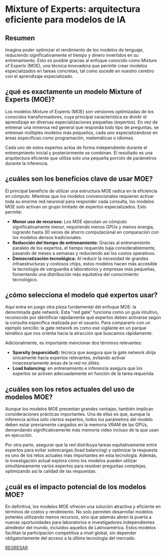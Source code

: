 # Mixture of Experts: arquitectura eficiente para modelos de IA

## Resumen

Imagina poder optimizar el rendimiento de los modelos de lenguaje, reduciendo significativamente el tiempo y dinero invertidos en su entrenamiento. Esto es posible gracias al enfoque conocido como Mixture of Experts (MOE), una técnica innovadora que permite crear modelos especializados en tareas concretas, tal como sucede en nuestro cerebro con el aprendizaje especializado.

## ¿qué es exactamente un modelo Mixture of Experts (MOE)?

Los modelos Mixture of Experts (MOE) son versiones optimizadas de los conocidos transformadores, cuya principal característica es dividir el aprendizaje en diversas especializaciones pequeñas (expertos). En vez de entrenar una inmensa red general que responda todo tipo de preguntas, se entrenan múltiples modelos más pequeños, cada uno especializándose en áreas específicas como programación, matemáticas o idiomas.

Cada uno de estos expertos actúa de forma independiente durante el entrenamiento inicial y posteriormente se combinan. El resultado es una arquitectura eficiente que utiliza solo una pequeña porción de parámetros durante la inferencia.

## ¿cuáles son los beneficios clave de usar MOE?

El principal beneficio de utilizar una estructura MOE radica en la eficiencia en cómputo. Mientras que los modelos convencionales requieren activar toda su enorme red neuronal para responder cada consulta, los modelos MOE solo activan un grupo limitado de expertos especializados. Esto permite:

* **Menor uso de recursos:** Los MOE ejecutan un cómputo significativamente menor, requiriendo menos GPUs y menos energía, logrando hasta 30 veces de ahorro computacional en comparación con los modelos densos tradicionales.
* **Reducción del tiempo de entrenamiento:** Gracias al entrenamiento paralelo de los expertos, el tiempo requerido baja considerablemente, pasando de meses a semanas y reduciendo así los costos operativos.
* **Democratización tecnológica:** Al reducir la necesidad de grandes infraestructuras y costosos chips, estos modelos hacen más accesible la tecnología de vanguardia a laboratorios y empresas más pequeñas, fomentando una distribución más equitativa del conocimiento tecnológico.

## ¿cómo selecciona el modelo qué expertos usar?

Aquí entra en juego otra pieza fundamental del enfoque MOE: la denominada gate network. Esta "red gate" funciona como un guía intuitivo, reconocido por identificar rápidamente qué expertos deben activarse según la consulta específica realizada por el usuario. Para compararlo con un ejemplo sencillo: la gate network es como ese vigilante en un parque temático que nos orienta hacia la atracción que buscamos rápidamente.

Adicionalmente, es importante mencionar dos términos relevantes:

* **Sparsity (esparcidad):** técnica que asegura que la gate network dirija únicamente hacia expertos relevantes, evitando activar innecesariamente áreas de la red no útiles.
* **Load balancing:** en entrenamiento e inferencia asegura que los expertos se activen adecuadamente en función de la tarea requerida.

## ¿cuáles son los retos actuales del uso de modelos MOE?

Aunque los modelos MOE presentan grandes ventajas, también implican consideraciones prácticas importantes. Una de ellas es que, aunque la inferencia activa sólo ciertos expertos, todos los parámetros del modelo deben estar previamente cargados en la memoria VRAM de las GPUs, demandando significativamente más memoria video incluso de la que usan en ejecución.

Por otra parte, asegurar que la red distribuya tareas equitativamente entre expertos para evitar sobrecargas (load balancing) y optimizar la respuesta es uno de los retos actuales más importantes en esta tecnología. Además, la investigación actual explora cómo los modelos pueden utilizar simultáneamente varios expertos para resolver preguntas complejas, optimizando así la calidad de las respuestas.

## ¿cuál es el impacto potencial de los modelos MOE?

En definitiva, los modelos MOE ofrecen una solución atractiva y eficiente en términos de costos y rendimiento. No solo permiten desarrollar modelos potentes utilizando menos recursos, sino que además abren la puerta a nuevas oportunidades para laboratorios e investigadores independientes alrededor del mundo, incluidos aquellos de Latinoamérica. Estos modelos facilitan la participación competitiva a nivel global, sin depender obligatoriamente del acceso a la última tecnología del mercado.

[REGRESAR](../02_Componentes_Avanzados_de_los_LLMs/Intro.md)